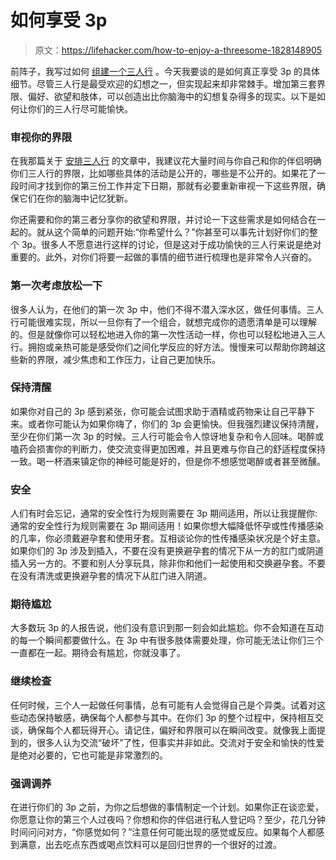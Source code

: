 # 如何享受 3p

> 原文：<https://lifehacker.com/how-to-enjoy-a-threesome-1828148905>

前阵子，我写过如何 [组建一个三人行](https://lifehacker.com/how-to-set-up-a-threesome-1824147809) 。今天我要谈的是如何真正享受 3p 的具体细节。尽管三人行是最受欢迎的幻想之一，但实现起来却非常棘手。增加第三套界限、偏好、欲望和肢体，可以创造出比你脑海中的幻想复杂得多的现实。以下是如何让你们的三人行尽可能愉快。



### 审视你的界限

在我那篇关于 [安排三人行](https://lifehacker.com/how-to-set-up-a-threesome-1824147809) 的文章中，我建议花大量时间与你自己和你的伴侣明确你们三人行的界限，比如哪些具体的活动是公开的，哪些是不公开的。如果花了一段时间才找到你的第三份工作并定下日期，那就有必要重新审视一下这些界限，确保它们在你的脑海中记忆犹新。

你还需要和你的第三者分享你的欲望和界限，并讨论一下这些需求是如何结合在一起的。就从这个简单的问题开始:“你希望什么？”你甚至可以事先计划好你们的整个 3p。很多人不愿意进行这样的讨论，但是这对于成功愉快的三人行来说是绝对重要的。此外，对你们将要一起做的事情的细节进行梳理也是非常令人兴奋的。

### 第一次考虑放松一下

很多人认为，在他们的第一次 3p 中，他们不得不潜入深水区，做任何事情。三人行可能很难实现，所以一旦你有了一个组合，就想完成你的遗愿清单是可以理解的。但是就像你可以轻松地进入你的第一次性活动一样，你也可以轻松地进入三人行。拥抱或亲热可能是感受你们之间化学反应的好方法。慢慢来可以帮助你跨越这些新的界限，减少焦虑和工作压力，让自己更加快乐。

### 保持清醒

如果你对自己的 3p 感到紧张，你可能会试图求助于酒精或药物来让自己平静下来。或者你可能认为如果你嗨了，你们的 3p 会更愉快。但我强烈建议保持清醒，至少在你们第一次 3p 的时候。三人行可能会令人惊讶地复杂和令人回味。喝醉或嗑药会损害你的判断力，使交流变得更加困难，并且更难与你自己的舒适程度保持一致。喝一杯酒来镇定你的神经可能是好的，但是你不想感觉喝醉或者甚至微醺。

### 安全

人们有时会忘记，通常的安全性行为规则需要在 3p 期间适用，所以让我提醒你:通常的安全性行为规则需要在 3p 期间适用！如果你想大幅降低怀孕或性传播感染的几率，你必须戴避孕套和使用牙套。互相谈论你的性传播感染状况是个好主意。如果你们的 3p 涉及到插入，不要在没有更换避孕套的情况下从一方的肛门或阴道插入另一方的。不要和别人分享玩具，除非你和他们一起使用和交换避孕套。不要在没有清洗或更换避孕套的情况下从肛门进入阴道。

### 期待尴尬

大多数玩 3p 的人报告说，他们没有意识到那一刻会如此尴尬。你不会知道在互动的每一个瞬间都要做什么。在 3p 中有很多肢体需要处理，你可能无法让你们三个一直都在一起。期待会有尴尬，你就没事了。

### 继续检查

任何时候，三个人一起做任何事情，总有可能有人会觉得自己是个异类。试着对这些动态保持敏感，确保每个人都参与其中。在你们 3p 的整个过程中，保持相互交谈，确保每个人都玩得开心。请记住，偏好和界限可以在瞬间改变。就像我上面提到的，很多人认为交流“破坏”了性，但事实并非如此。交流对于安全和愉快的性爱是绝对必要的，它也可能是非常激烈的。

### 强调调养

在进行你们的 3p 之前，为你之后想做的事情制定一个计划。如果你正在谈恋爱，你愿意让你的第三个人过夜吗？你想和你的伴侣进行私人登记吗？至少，花几分钟时间问问对方，“你感觉如何？”注意任何可能出现的感觉或反应。如果每个人都感到满意，出去吃点东西或喝点饮料可以是回归世界的一个很好的过渡。